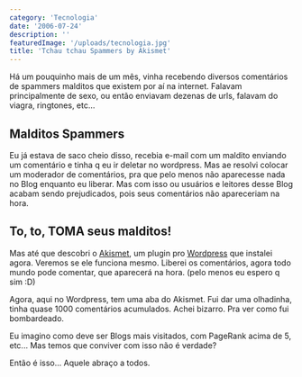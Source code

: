 ```yaml
---
category: 'Tecnologia'
date: '2006-07-24'
description: ''
featuredImage: '/uploads/tecnologia.jpg'
title: 'Tchau tchau Spammers by Akismet'
---
```


Há um pouquinho mais de um mês, vinha recebendo diversos comentários de spammers malditos que existem por aí na internet. Falavam principalmente de sexo, ou então enviavam dezenas de urls, falavam do viagra, ringtones, etc...

## Malditos Spammers

Eu já estava de saco cheio disso, recebia e-mail com um maldito enviando um comentário e tinha q eu ir deletar no wordpress. Mas ae resolvi colocar um moderador de comentários, pra que pelo menos não aparecesse nada no Blog enquanto eu liberar. Mas com isso ou usuários e leitores desse Blog acabam sendo prejudicados, pois seus comentários não apareceriam na hora.

## To, to, TOMA seus malditos!

Mas até que descobri o [Akismet](http://akismet.com/), um plugin pro [Wordpress](http://www.wordpress.org) que instalei agora. Veremos se ele funciona mesmo. Liberei os comentários, agora todo mundo pode comentar, que aparecerá na hora. (pelo menos eu espero q sim :D)

Agora, aqui no Wordpress, tem uma aba do Akismet. Fui dar uma olhadinha, tinha quase 1000 comentários acumulados. Achei bizarro. Pra ver como fui bombardeado.

Eu imagino como deve ser Blogs mais visitados, com PageRank acima de 5, etc... Mas temos que conviver com isso não é verdade?

Então é isso... Aquele abraço a todos.
